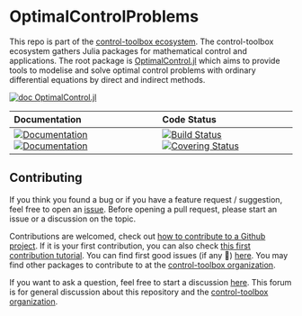# OptimalControlProblems

[ci-img]: https://github.com/control-toolbox/OptimalControlProblems/actions/workflows/CI.yml/badge.svg?branch=main
[ci-url]: https://github.com/control-toolbox/OptimalControlProblems/actions/workflows/CI.yml?query=branch%3Amain

[co-img]: https://codecov.io/gh/control-toolbox/OptimalControlProblems/branch/main/graph/badge.svg?token=YM5YQQUSO3
[co-url]: https://codecov.io/gh/control-toolbox/OptimalControlProblems

[doc-dev-img]: https://img.shields.io/badge/docs-dev-8A2BE2.svg
[doc-dev-url]: https://control-toolbox.org/OptimalControlProblems/dev/

[doc-stable-img]: https://img.shields.io/badge/docs-stable-blue.svg
[doc-stable-url]: https://control-toolbox.org/OptimalControlProblems/stable/

This repo is part of the [control-toolbox ecosystem](https://github.com/control-toolbox).
The control-toolbox ecosystem gathers Julia packages for mathematical control and applications. The root package is [OptimalControl.jl](https://github.com/control-toolbox/OptimalControl.jl) which aims to provide tools to modelise and solve optimal control problems with ordinary differential equations by direct and indirect methods.

[![doc OptimalControl.jl](https://img.shields.io/badge/Documentation-OptimalControl.jl-blue)](http://control-toolbox.org/OptimalControl.jl)


| **Documentation**  | **Code Status**  |
|:-------------------|:-----------------|
| [![Documentation][doc-stable-img]][doc-stable-url] [![Documentation][doc-dev-img]][doc-dev-url] | [![Build Status][ci-img]][ci-url] [![Covering Status][co-img]][co-url] |

## Contributing

[issue-url]: https://github.com/control-toolbox/OptimalControlProblems/issues
[first-good-issue-url]: https://github.com/control-toolbox/OptimalControlProblems/contribute

If you think you found a bug or if you have a feature request / suggestion, feel free to open an [issue][issue-url].
Before opening a pull request, please start an issue or a discussion on the topic. 

Contributions are welcomed, check out [how to contribute to a Github project](https://docs.github.com/en/get-started/exploring-projects-on-github/contributing-to-a-project). 
If it is your first contribution, you can also check [this first contribution tutorial](https://github.com/firstcontributions/first-contributions).
You can find first good issues (if any 🙂) [here][first-good-issue-url]. You may find other packages to contribute to at the [control-toolbox organization](https://github.com/control-toolbox).

If you want to ask a question, feel free to start a discussion [here](https://github.com/orgs/control-toolbox/discussions). This forum is for general discussion about this repository and the [control-toolbox organization](https://github.com/control-toolbox).